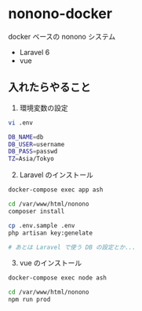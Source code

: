 # nonono-docker

docker ベースの nonono システム

- Laravel 6
- vue

## 入れたらやること

1. 環境変数の設定

```bash
vi .env

DB_NAME=db
DB_USER=username
DB_PASS=passwd
TZ=Asia/Tokyo
```

2. Laravel のインストール

```bash
docker-compose exec app ash

cd /var/www/html/nonono
composer install

cp .env.sample .env
php artisan key:genelate

# あとは Laravel で使う DB の設定とか...
```

3. vue のインストール

```bash
docker-compose exec node ash

cd /var/www/html/nonono
npm run prod
```
